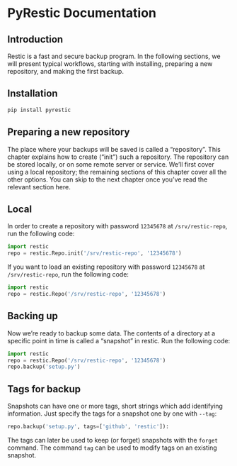 # PyRestic Documentation

## Introduction

Restic is a fast and secure backup program. In the following sections, we will present typical workflows, starting with installing, preparing a new repository, and making the first backup.



## Installation

```powershell
pip install pyrestic
```

## Preparing a new repository

The place where your backups will be saved is called a “repository”. This chapter explains how to create (“init”) such a repository. The repository can be stored locally, or on some remote server or service. We’ll first cover using a local repository; the remaining sections of this chapter cover all the other options. You can skip to the next chapter once you’ve read the relevant section here.



## Local

In order to create a repository with password `12345678` at `/srv/restic-repo`, run the following code:

```python
import restic
repo = restic.Repo.init('/srv/restic-repo', '12345678')
```

If you want to load an existing repository with password `12345678` at `/srv/restic-repo`, run the following code:

```python
import restic
repo = restic.Repo('/srv/restic-repo', '12345678')
```





## Backing up

Now we’re ready to backup some data. The contents of a directory at a specific point in time is called a “snapshot” in restic. Run the following code:

```python
import restic
repo = restic.Repo('/srv/restic-repo', '12345678')
repo.backup('setup.py')
```





## Tags for backup

Snapshots can have one or more tags, short strings which add identifying information. Just specify the tags for a snapshot one by one with `--tag`:

```python
repo.backup('setup.py', tags=['github', 'restic']):
```

The tags can later be used to keep (or forget) snapshots with the `forget` command. The command `tag` can be used to modify tags on an existing snapshot.